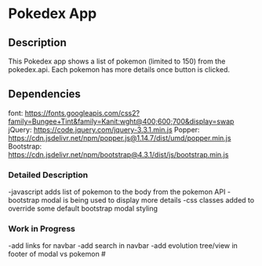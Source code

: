 # Pokedex App

## Description

This Pokedex app shows a list of pokemon (limited to 150) from the pokedex.api. Each pokemon has more details once button is clicked.

## Dependencies

font: https://fonts.googleapis.com/css2?family=Bungee+Tint&family=Kanit:wght@400;600;700&display=swap
jQuery: https://code.jquery.com/jquery-3.3.1.min.js
Popper: https://cdn.jsdelivr.net/npm/popper.js@1.14.7/dist/umd/popper.min.js
Bootstrap: https://cdn.jsdelivr.net/npm/bootstrap@4.3.1/dist/js/bootstrap.min.js

### Detailed Description

-javascript adds list of pokemon to the body from the pokemon API
-bootstrap modal is being used to display more details
-css classes added to override some default bootstrap modal styling

### Work in Progress

-add links for navbar
-add search in navbar
-add evolution tree/view in footer of modal vs pokemon #